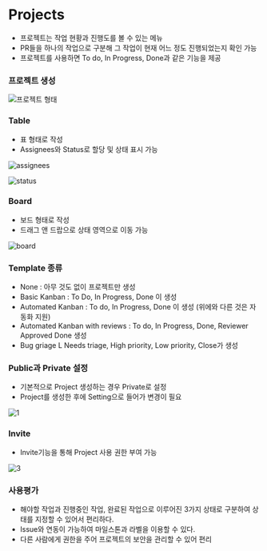 # Projects
-	프로젝트는 작업 현황과 진행도를 볼 수 있는 메뉴
-	PR들을 하나의 작업으로 구분해 그 작업이 현재 어느 정도 진행되었는지 확인 가능
-	프로젝트를 사용하면 To do, In Progress, Done과 같은 기능을 제공

### 프로젝트 생성

![프로젝트 형태](https://user-images.githubusercontent.com/101855945/202894122-1ffd413a-9ad9-4e6a-acb5-091735ed8f8c.JPG)

### Table
- 표 형태로 작성
- Assignees와 Status로 할당 및 상태 표시 가능

![assignees](https://user-images.githubusercontent.com/101855945/202894183-11252ff2-1d42-4e43-b4d9-186ee594a4a3.JPG)

![status](https://user-images.githubusercontent.com/101855945/202894186-149ddae9-6c91-46be-af9b-40ea87626d64.JPG)


### Board
- 보드 형태로 작성
- 드래그 앤 드랍으로 상태 영역으로 이동 가능

![board](https://user-images.githubusercontent.com/101855945/202894207-164f94b9-660b-491a-b032-26e31252b5ab.JPG)


### Template 종류
-	None : 아무 것도 없이 프로젝트만 생성
-	Basic Kanban : To Do, In Progress, Done 이 생성
-	Automated Kanban : To do, In Progress, Done 이 생성 (위에와 다른 것은 자동화 지원)
-	Automated Kanban with reviews : To do, In Progress, Done, Reviewer Approved Done 생성
-	Bug griage L Needs triage, High priority, Low priority, Close가 생성

### Public과 Private 설정
- 기본적으로 Project 생성하는 경우 Private로 설정
- Project를 생성한 후에 Setting으로 들어가 변경이 필요

![1](https://user-images.githubusercontent.com/101855945/203029907-b67ddfbb-2054-40b4-ab25-e2676ef6f445.png)

### Invite
- Invite기능을 통해 Project 사용 권한 부여 가능

![3](https://user-images.githubusercontent.com/101855945/203030030-2d629f3b-02ca-4eaf-8f47-a0ac7d517203.png)

### 사용평가
- 해야할 작업과 진행중인 작업, 완료된 작업으로 이루어진 3가지 상태로 구분하여 상태를 지정할 수 있어서 편리하다.
- Issue와 연동이 가능하여 마일스톤과 라벨을 이용할 수 있다.
- 다른 사람에게 권한을 주어 프로젝트의 보안을 관리할 수 있어 편리
